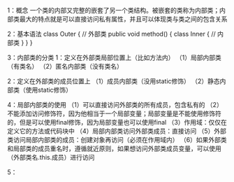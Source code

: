 1：概念
一个类的内部又完整的嵌套了另一个类结构。被嵌套的类称为内部类；内部类最大的特点就是可以直接访问私有属性，并且可以体现类与类之间的包含关系

2：基本语法
class Outer {  // 外部类
   public void method() {
        class Inner { // 内部类
        }
   }
}

3：内部类的分类
1：定义在外部类局部位置上（比如方法内）
   （1）局部内部类（有类名）
   （2）匿名内部类（没有类名）

2：定义在外部类的成员位置上
   （1）成员内部类（没用static修饰）
   （2）静态内部类（使用static修饰）

4：局部内部类的使用
（1）可以直接访问外部类的所有成员，包含私有的
（2）不能添加访问修饰符，因为他相当于一个局部变量；局部变量是不能使用修饰符的，但是可以使用final修饰，因为局部变量也可以使用final
（3）作用域：仅仅在定义它的方法或代码块中
（4）局部内部类访问外部类成员：直接访问
（5）外部类访问局部内部类的成员：创建对象再访问（必须在作用域内）
（6）如果外部类和局部类的成员重名时，遵循就近原则，如果想访问外部类成员变量，可以使用（外部类名.this.成员）进行访问

5：
